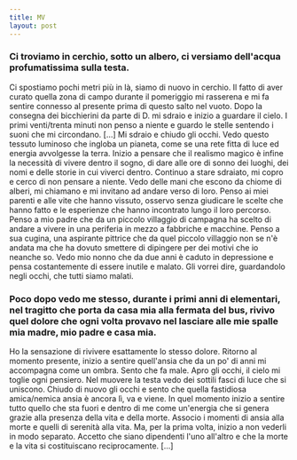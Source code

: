 ```yaml
---
title: MV
layout: post
---
```

### __Ci troviamo in cerchio, sotto un albero, ci versiamo dell'acqua profumatissima sulla testa.__ 
Ci spostiamo  pochi metri più in là, siamo di nuovo in cerchio. Il fatto di aver curato quella zona di campo durante il  pomeriggio mi rasserena e mi fa sentire connesso al presente prima di questo salto nel vuoto. Dopo la consegna dei bicchierini da parte di D. mi sdraio e inizio a guardare il cielo. I primi venti/trenta minuti non penso a niente e guardo le stelle sentendo i suoni che mi circondano. 
[...]
Mi sdraio e chiudo gli occhi. Vedo questo tessuto luminoso che ingloba un pianeta, come se una rete fitta di luce ed energia avvolgesse la terra. 
Inizio a pensare che il realismo magico è infine la necessità di vivere dentro il sogno, di dare alle ore di  sonno dei luoghi, dei nomi e delle storie in cui viverci dentro. 
Continuo a stare sdraiato, mi copro e cerco di non pensare a niente. Vedo delle mani che escono da  chiome di alberi, mi chiamano e mi invitano ad andare verso di loro. 
Penso ai miei parenti e alle vite che hanno vissuto, osservo senza giudicare le scelte che hanno fatto e le esperienze che hanno incontrato lungo il loro percorso. Penso a mio padre che da un piccolo villaggio di campagna ha scelto di andare a vivere in una periferia in mezzo a fabbriche e macchine. Penso a sua cugina, una aspirante pittrice che da quel piccolo villaggio non se n'è andata ma che ha dovuto smettere  di dipingere per dei motivi che io neanche so. Vedo mio nonno che da due anni è caduto in depressione e pensa costantemente di essere inutile e malato. Gli vorrei dire, guardandolo negli occhi, che tutti siamo  malati. 
### __Poco dopo vedo me stesso, durante i primi anni di elementari, nel tragitto che porta da casa mia alla  fermata del bus, rivivo quel dolore che ogni volta provavo nel lasciare alle mie spalle mia madre, mio  padre e casa mia.__
Ho la sensazione di rivivere esattamente lo stesso dolore. 
Ritorno al momento presente, inizio a sentire quell'ansia che da un po' di anni mi accompagna come un  ombra. Sento che fa male. Apro gli occhi, il cielo mi toglie ogni pensiero. 
Nel muovere la testa vedo dei sottili fasci di luce che si uniscono. Chiudo di nuovo gli occhi e sento che  quella fastidiosa amica/nemica ansia è ancora lì, va e viene. 
In quel momento inizio a sentire tutto quello che sta fuori e dentro di me come un'energia che si genera  grazie alla presenza della vita e della morte. Associo i momenti di ansia alla morte e quelli di serenità alla  vita. Ma, per la prima volta, inizio a non vederli in modo separato. Accetto che siano dipendenti l'uno  all'altro e che la morte e la vita si costituiscano reciprocamente.
[...]
